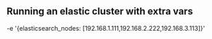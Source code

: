 ## Running an elastic cluster with extra vars

-e '{elasticsearch_nodes: [192.168.1.111,192.168.2.222,192.168.3.113]}'

